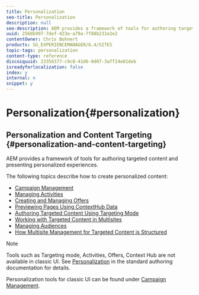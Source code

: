 ```yaml
---
title: Personalization
seo-title: Personalization
description: null
seo-description: AEM provides a framework of tools for authoring targeted content and presenting personalized experiences.
uuid: 2568b997-7def-423e-a79a-7f88b231e2e2
contentOwner: Chris Bohnert
products: SG_EXPERIENCEMANAGER/6.4/SITES
topic-tags: personalization
content-type: reference
discoiquuid: 23356377-c9c8-41d6-9d07-3aff24e81deb
isreadyforlocalization: false
index: y
internal: n
snippet: y
---
```


# Personalization{#personalization}

## Personalization and Content Targeting {#personalization-and-content-targeting}

AEM provides a framework of tools for authoring targeted content and presenting personalized experiences.

The following topics describe how to create personalized content:

* [Campaign Management](../../classic-ui-authoring/using/classic-personalization-campaigns.md)
* [Managing Activities](../../classic-ui-authoring/using/classic-personalization-activitylib.md)
* [Creating and Managing Offers](../../classic-ui-authoring/using/classic-personalization-offerlib.md)
* [Previewing Pages Using ContextHub Data](../../classic-ui-authoring/using/classic-personalization-ch-previewing.md)
* [Authoring Targeted Content Using Targeting Mode](../../classic-ui-authoring/using/classic-personalization-content-targeting-touch.md)
* [Working with Targeted Content in Multisites](../../classic-ui-authoring/using/classic-personalization-multisite-targeting.md)
* [Managing Audiences](../../classic-ui-authoring/using/classic-personalization-manage-audience.md)
* [How Multisite Management for Targeted Content is Structured](../../classic-ui-authoring/using/classic-personalization-technical-multisite.md)

>[!NOTE]
>
>Tools such as Targeting mode, Activities, Offers, Context Hub are not available in classic UI. See [Personalization](../../authoring/using/personalization.md) in the standard authoring documentation for details.
>
>Personalization tools for classic UI can be found under [Campaign Management](../../classic-ui-authoring/using/classic-personalization-campaigns.md).

